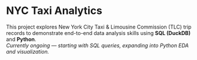 # NYC Taxi Analytics

This project explores New York City Taxi & Limousine Commission (TLC) trip records to demonstrate end-to-end data analysis skills using **SQL (DuckDB)** and **Python**.  
_Currently ongoing — starting with SQL queries, expanding into Python EDA and visualization._
